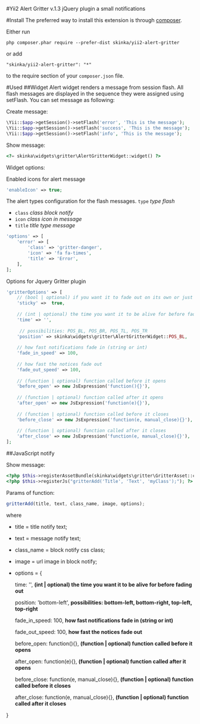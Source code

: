 #Yii2 Alert Gritter v.1.3
jQuery plugin a small notifications

#Install
The preferred way to install this extension is through [composer](http://getcomposer.org/download/).

Either run

```
php composer.phar require --prefer-dist skinka/yii2-alert-gritter
```

or add

```
"skinka/yii2-alert-gritter": "*"
```

to the require section of your `composer.json` file.

#Used
##Widget
Alert widget renders a message from session flash. All flash messages are displayed
in the sequence they were assigned using setFlash. You can set message as following:

Create message:
```php
\Yii::$app->getSession()->setFlash('error', 'This is the message');
\Yii::$app->getSession()->setFlash('success', 'This is the message');
\Yii::$app->getSession()->setFlash('info', 'This is the message');
```
Show message:
```php
<?= skinka\widgets\gritter\AlertGritterWidget::widget() ?>
```
Widget options:

Enabled icons for alert message
```php
'enableIcon' => true;
```

The alert types configuration for the flash messages.
 `type` *type flash*
- `class` *class block notify*
- `icon` *class icon in message*
- `title` *title type message*
```php
'options' => [
    'error' => [
        'class' => 'gritter-danger',
        'icon' => 'fa fa-times',
        'title' => 'Error',
    ],
];
```

Options for Jquery Gritter plugin
```php
'gritterOptions' => [
    // (bool | optional) if you want it to fade out on its own or just sit there
    'sticky' =>  true,
    
    // (int | optional) the time you want it to be alive for before fading out
    'time' => '',
    
     // possibilities: POS_BL, POS_BR, POS_TL, POS_TR
    'position' => skinka\widgets\gritter\AlertGritterWidget::POS_BL,
    
    // how fast notifications fade in (string or int)
    'fade_in_speed' => 100, 
    
    // how fast the notices fade out
    'fade_out_speed' => 100, 
    
    // (function | optional) function called before it opens
    'before_open' => new JsExpression('function(){}'),
    
    // (function | optional) function called after it opens
    'after_open' => new JsExpression('function(e){}'),
    
    // (function | optional) function called before it closes
    'before_close' => new JsExpression('function(e, manual_close){}'),
    
    // (function | optional) function called after it closes
    'after_close' => new JsExpression('function(e, manual_close){}'),
];
```

##JavaScript notify

Show message:
```php
<?php $this->registerAssetBundle(skinka\widgets\gritter\GritterAsset::className()); ?>
<?php $this->registerJs("gritterAdd('Title', 'Text', 'myClass');"); ?>
```

Params of function:
```js
gritterAdd(title, text, class_name, image, options);
```
where

- title = title notify text;
- text = message notify text;
- class_name = block notify css class;
- image = url image in block notify;
- options = {
    
    time: '', **(int | optional) the time you want it to be alive for before fading out**
        
    position: 'bottom-left', **possibilities: bottom-left, bottom-right, top-left, top-right**
        
    fade_in_speed: 100, **how fast notifications fade in (string or int)**
    
    fade_out_speed: 100, **how fast the notices fade out**   
    
    before_open: function(){}, **(function | optional) function called before it opens**
    
    after_open: function(e){}, **(function | optional) function called after it opens**
    
    before_close: function(e, manual_close){}, **(function | optional) function called before it closes**
    
    after_close: function(e, manual_close){}, **(function | optional) function called after it closes**
    
}
